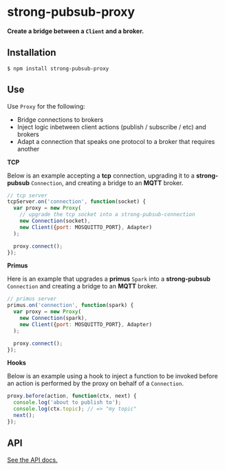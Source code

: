 # strong-pubsub-proxy

**Create a bridge between a `Client` and a broker.**

## Installation

```
$ npm install strong-pubsub-proxy
```

## Use

Use `Proxy` for the following:

 - Bridge connections to brokers
 - Inject logic inbetween client actions (publish / subscribe / etc) and brokers
 - Adapt a connection that speaks one protocol to a broker that requires another 

**TCP**

Below is an example accepting a **tcp** connection, upgrading it to a
**strong-pubsub** `Connection`, and creating a bridge to an **MQTT** broker.

```js
// tcp server
tcpServer.on('connection', function(socket) {
  var proxy = new Proxy(
    // upgrade the tcp socket into a strong-pubsub-connection
    new Connection(socket),
    new Client({port: MOSQUITTO_PORT}, Adapter)
  );

  proxy.connect();
});
```

**Primus**

Here is an example that upgrades a **primus** `Spark` into a
**strong-pubsub** `Connection` and creating a bridge to an **MQTT** broker.

```js
// primus server
primus.on('connection', function(spark) {
  var proxy = new Proxy(
    new Connection(spark),
    new Client({port: MOSQUITTO_PORT}, Adapter)
  );

  proxy.connect();
});
```

**Hooks**

Below is an example using a hook to inject a function to be invoked before an
action is performed by the proxy on behalf of a `Connection`.

```js
proxy.before(action, function(ctx, next) {
  console.log('about to publish to');
  console.log(ctx.topic); // => "my topic"
  next();
});
```

## API

[See the API docs.](http://apidocs.strongloop.com/strong-pubsub-proxy)
